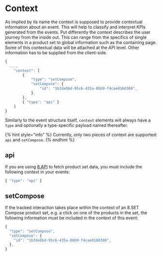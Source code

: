 # Context

As implied by its name the context is supposed to provide contextual information about an event. This will help to classify and interpret KPIs generated from the events. Put differently the context describes the user journey from the inside out. This can range from the specifics of single elements in a product set to global information such as the containing page. Some of this contextual data will be attached at the API level. Other information has to be supplied from the client-side.

```javascript
{
  ...,
	"context": [
		{
			"type": "setCompose",
			"setCompose": {
				"id": "1b3de0bd-95c6-435a-8bb9-f4cae0160388",
			},
		},
		{ "type": "api" }
	]
}
```

Similarly to the event structure itself, `context` elements will always have a `type` and optionally a type-specific payload named thereafter. 

{% hint style="info" %}
Currently, only two pieces of context are supported: `api` and `setCompose`.
{% endhint %}

## api

If you are using [8.API](../../api/8.set-compose/) to fetch product set data, you must include the following context in your events:

```javascript
{ "type": "api" }
```

## setCompose

If the tracked interaction takes place within the context of an 8.SET Compose product set, e.g. a click on one of the products in the set, the following information must be included in the context of this event:

```javascript
{
  "type": "setCompose",
  "setCompose": {
    "id": "1b3de0bd-95c6-435a-8bb9-f4cae0160388",
  },
}
```

